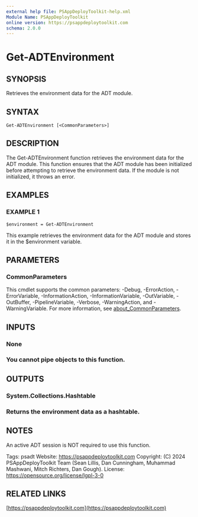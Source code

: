```yaml
---
external help file: PSAppDeployToolkit-help.xml
Module Name: PSAppDeployToolkit
online version: https://psappdeploytoolkit.com
schema: 2.0.0
---
```


# Get-ADTEnvironment

## SYNOPSIS
Retrieves the environment data for the ADT module.

## SYNTAX

```
Get-ADTEnvironment [<CommonParameters>]
```

## DESCRIPTION
The Get-ADTEnvironment function retrieves the environment data for the ADT module.
This function ensures that the ADT module has been initialized before attempting to retrieve the environment data.
If the module is not initialized, it throws an error.

## EXAMPLES

### EXAMPLE 1
```
$environment = Get-ADTEnvironment
```

This example retrieves the environment data for the ADT module and stores it in the $environment variable.

## PARAMETERS

### CommonParameters
This cmdlet supports the common parameters: -Debug, -ErrorAction, -ErrorVariable, -InformationAction, -InformationVariable, -OutVariable, -OutBuffer, -PipelineVariable, -Verbose, -WarningAction, and -WarningVariable. For more information, see [about_CommonParameters](http://go.microsoft.com/fwlink/?LinkID=113216).

## INPUTS

### None
### You cannot pipe objects to this function.
## OUTPUTS

### System.Collections.Hashtable
### Returns the environment data as a hashtable.
## NOTES
An active ADT session is NOT required to use this function.

Tags: psadt
Website: https://psappdeploytoolkit.com
Copyright: (C) 2024 PSAppDeployToolkit Team (Sean Lillis, Dan Cunningham, Muhammad Mashwani, Mitch Richters, Dan Gough).
License: https://opensource.org/license/lgpl-3-0

## RELATED LINKS

[https://psappdeploytoolkit.com](https://psappdeploytoolkit.com)
